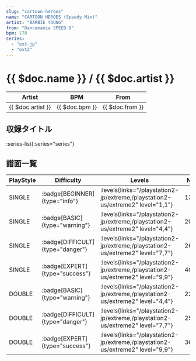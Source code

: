 ```yaml
---
slug: "cartoon-heroes"
name: "CARTOON HEROES (Speedy Mix)"
artist: "BARBIE YOUNG"
from: "Dancemania SPEED 9"
bpm: 170
series:
  - "ext-jp"
  - "ext2"
---
```


# {{ $doc.name }} / {{ $doc.artist }}

|Artist|BPM|From|
|------|---|----|
|{{ $doc.artist }}|{{ $doc.bpm }}|{{ $doc.from }}|

## 収録タイトル

:series-list{:series="series"}

## 譜面一覧

|PlayStyle|Difficulty|Levels|Notes|Movie|
|---------|----------|------|-----|-----|
|SINGLE| :badge[BEGINNER]{type="info"}| :levels{links="/playstation2-jp/extreme,/playstation2-us/extreme2" level="1,1"}|131/0||
|SINGLE| :badge[BASIC]{type="warning"}| :levels{links="/playstation2-jp/extreme,/playstation2-us/extreme2" level="4,4"}|203/2||
|SINGLE| :badge[DIFFICULT]{type="danger"}| :levels{links="/playstation2-jp/extreme,/playstation2-us/extreme2" level="7,7"}|268/9||
|SINGLE| :badge[EXPERT]{type="success"}| :levels{links="/playstation2-jp/extreme,/playstation2-us/extreme2" level="9,9"}|408/10||
|DOUBLE| :badge[BASIC]{type="warning"}| :levels{links="/playstation2-jp/extreme,/playstation2-us/extreme2" level="4,4"}|220/2||
|DOUBLE| :badge[DIFFICULT]{type="danger"}| :levels{links="/playstation2-jp/extreme,/playstation2-us/extreme2" level="7,7"}|258/2||
|DOUBLE| :badge[EXPERT]{type="success"}| :levels{links="/playstation2-jp/extreme,/playstation2-us/extreme2" level="9,9"}|369/2||
